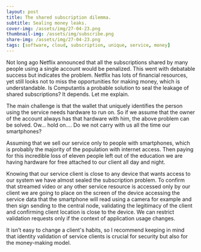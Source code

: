 ```yaml
---
layout: post
title: The shared subscription dilemma.
subtitle: Sealing money leaks.
cover-img: /assets/img/27-04-23.png
thumbnail-img: /assets/img/subscribe.png
share-img: /assets/img/27-04-23.png
tags: [software, cloud, subscription, unique, service, money]
---
```


Not long ago Netflix announced that all the subscriptions shared by many people using a single account would be penalized. This went with debatable success but indicates the problem. Netflix has lots of financial resources, yet still looks not to miss the opportunities for making money, which is understandable.
Is Computantis a probable solution to seal the leakage of shared subscriptions? It depends. Let me explain.

The main challenge is that the wallet that uniquely identifies the person using the service needs hardware to run on. So if we assume that the owner of the account always has that hardware with him, the above problem can be solved. Ow… hold on…. Do we not carry with us all the time our smartphones?

Assuming that we sell our service only to people with smartphones, which is probably the majority of the population with internet access. Then paying for this incredible loss of eleven people left out of the education we are having hardware for free attached to our client all day and night.

Knowing that our service client is close to any device that wants access to our system we have almost sealed the subscription problem. To confirm that streamed video or any other service resource is accessed only by our client we are going to place on the screen of the device accessing the service data that the smartphone will read using a camera for example and then sign sending to the central node, validating the legitimacy of the client and confirming client location is close to the device. We can restrict validation requests only if the context of application usage changes.

It isn’t easy to change a client's habits, so I recommend keeping in mind that identity validation of service clients is crucial for security but also for the money-making model. 

